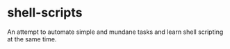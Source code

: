 # shell-scripts
An attempt to automate simple and mundane tasks and learn shell scripting at the same time.
